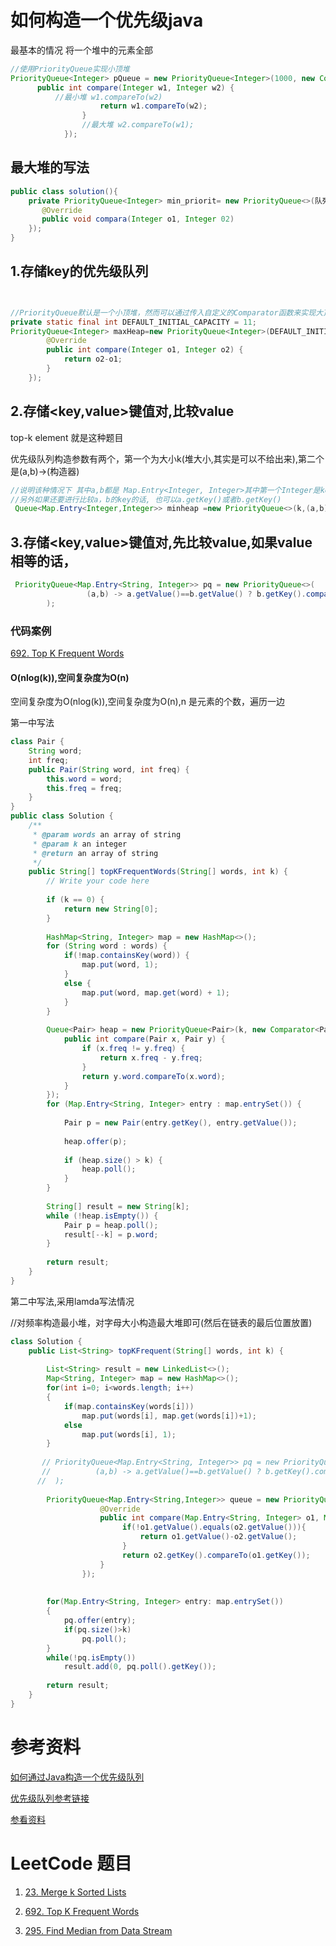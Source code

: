 
# 如何构造一个优先级java
最基本的情况
将一个堆中的元素全部
```java
//使用PriorityQueue实现小顶堆
PriorityQueue<Integer> pQueue = new PriorityQueue<Integer>(1000, new Comparator<Integer>() {  
      public int compare(Integer w1, Integer w2) {  
          //最小堆 w1.compareTo(w2)
                    return w1.compareTo(w2);  
                }      
                //最大堆 w2.compareTo(w1);
            }); 
```

## 最大堆的写法
```java
public class solution(){
    private PriorityQueue<Integer> min_priorit= new PriorityQueue<>(队列大小， 比较器 new Comparator<Integer>(){
       @Override
       public void compara(Integer o1, Integer 02) 
    });
}
```
## 1.存储key的优先级队列

```java


//PriorityQueue默认是一个小顶堆，然而可以通过传入自定义的Comparator函数来实现大顶堆。如下代码：
private static final int DEFAULT_INITIAL_CAPACITY = 11;
PriorityQueue<Integer> maxHeap=new PriorityQueue<Integer>(DEFAULT_INITIAL_CAPACITY, new Comparator<Integer>() {
        @Override
        public int compare(Integer o1, Integer o2) {                
            return o2-o1;
        }
    });
```

## 2.存储<key,value>键值对,比较value
top-k element 就是这种题目 

优先级队列构造参数有两个，第一个为大小k(堆大小,其实是可以不给出来),第二个是(a,b)->(构造器)
```java
//说明该种情况下 其中a,b都是 Map.Entry<Integer, Integer>其中第一个Integer是key, 第二个是frequency, 在这个a.getValue()其中得到的值就是frequency ,a和b这两个Map.Entry, 然后比较他们两者的频率情况；
//另外如果还要进行比较a，b的key的话, 也可以a.getKey()或者b.getKey()
 Queue<Map.Entry<Integer,Integer>> minheap =new PriorityQueue<>(k,(a,b)->(a.getValue()-b.getValue())); //lambda表达式来的
```
## 3.存储<key,value>键值对,先比较value,如果value 相等的话，
```java
 PriorityQueue<Map.Entry<String, Integer>> pq = new PriorityQueue<>(
                 (a,b) -> a.getValue()==b.getValue() ? b.getKey().compareTo(a.getKey()) : a.getValue()-b.getValue()
        );
```
### 代码案例
[692. Top K Frequent Words](https://yeqiuquan.blogspot.com/2017/04/lintcode-471-top-k-frequent-words.html)

#### O(nlog(k)),空间复杂度为O(n)
空间复杂度为O(nlog(k)),空间复杂度为O(n),n 是元素的个数，遍历一边


第一中写法


```java
class Pair {
    String word;
    int freq;
    public Pair(String word, int freq) {
        this.word = word;
        this.freq = freq;
    }
}
public class Solution {
    /**
     * @param words an array of string
     * @param k an integer
     * @return an array of string
     */
    public String[] topKFrequentWords(String[] words, int k) {
        // Write your code here
        
        if (k == 0) {
            return new String[0];
        }
        
        HashMap<String, Integer> map = new HashMap<>();
        for (String word : words) {
            if(!map.containsKey(word)) {
                map.put(word, 1);
            }
            else {
                map.put(word, map.get(word) + 1);
            }
        }
        
        Queue<Pair> heap = new PriorityQueue<Pair>(k, new Comparator<Pair>() {
            public int compare(Pair x, Pair y) {
                if (x.freq != y.freq) {
                    return x.freq - y.freq;
                }
                return y.word.compareTo(x.word);
            }
        });
        for (Map.Entry<String, Integer> entry : map.entrySet()) {
            
            Pair p = new Pair(entry.getKey(), entry.getValue());
            
            heap.offer(p);
            
            if (heap.size() > k) {
                heap.poll();
            }
        }
        
        String[] result = new String[k];
        while (!heap.isEmpty()) {
            Pair p = heap.poll();
            result[--k] = p.word;
        }
        
        return result;
    }
}
```
第二中写法,采用lamda写法情况

//对频率构造最小堆，对字母大小构造最大堆即可(然后在链表的最后位置放置)
```java
class Solution {
    public List<String> topKFrequent(String[] words, int k) {
        
        List<String> result = new LinkedList<>();
        Map<String, Integer> map = new HashMap<>();
        for(int i=0; i<words.length; i++)
        {
            if(map.containsKey(words[i]))
                map.put(words[i], map.get(words[i])+1);
            else
                map.put(words[i], 1);
        }
        
       // PriorityQueue<Map.Entry<String, Integer>> pq = new PriorityQueue<>(
       //          (a,b) -> a.getValue()==b.getValue() ? b.getKey().compareTo(a.getKey()) : a.getValue()-b.getValue()
      //  );
        
        PriorityQueue<Map.Entry<String,Integer>> queue = new PriorityQueue<>(k, new Comparator<Map.Entry<String, Integer>>() {
                    @Override
                    public int compare(Map.Entry<String, Integer> o1, Map.Entry<String, Integer> o2) {
                         if(!o1.getValue().equals(o2.getValue())){
                             return o1.getValue()-o2.getValue();
                         }
                         return o2.getKey().compareTo(o1.getKey());
                    }
                });
        
        
        for(Map.Entry<String, Integer> entry: map.entrySet())
        {
            pq.offer(entry);
            if(pq.size()>k)
                pq.poll();
        }
        while(!pq.isEmpty())
            result.add(0, pq.poll().getKey());
        
        return result;
    }
} 
```
#### 


# 参考资料 

[如何通过Java构造一个优先级队列](https://www.geeksforgeeks.org/implement-priorityqueue-comparator-java/)

[优先级队列参考链接](https://www.geeksforgeeks.org/priority-queue-class-in-java-2/)

[参看资料](https://chenqx.github.io/2014/09/29/Algorithm-Recursive-Programming/)


# LeetCode 题目

1. [23. Merge k Sorted Lists](https://leetcode.com/problems/merge-k-sorted-lists/discuss/10528/A-java-solution-based-on-Priority-Queue)

2. [692. Top K Frequent Words](https://yeqiuquan.blogspot.com/2017/04/lintcode-471-top-k-frequent-words.html)

3. [295. Find Median from Data Stream](https://leetcode.com/problems/find-median-from-data-stream/discuss/74062/Short-simple-JavaC++Python-O(log-n)-+-O(1))